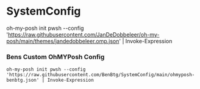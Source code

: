 # SystemConfig


oh-my-posh init pwsh --config 'https://raw.githubusercontent.com/JanDeDobbeleer/oh-my-posh/main/themes/jandedobbeleer.omp.json' | Invoke-Expression

### Bens Custom OhMYPosh Config
```
oh-my-posh init pwsh --config 'https://raw.githubusercontent.com/BenBtg/SystemConfig/main/ohmyposh-benbtg.json' | Invoke-Expression
```
